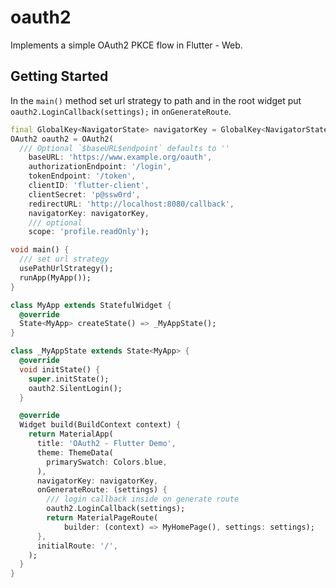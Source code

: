 # oauth2

Implements a simple OAuth2 PKCE flow in Flutter - Web.

## Getting Started

In the `main()` method set url strategy to path and in the root widget put `oauth2.LoginCallback(settings);` in `onGenerateRoute`.

```dart
final GlobalKey<NavigatorState> navigatorKey = GlobalKey<NavigatorState>();
OAuth2 oauth2 = OAuth2(
  /// Optional `$baseURL$endpoint` defaults to ''
    baseURL: 'https://www.example.org/oauth',
    authorizationEndpoint: '/login',
    tokenEndpoint: '/token',
    clientID: 'flutter-client',
    clientSecret: 'p@ssw0rd',
    redirectURL: 'http://localhost:8080/callback',
    navigatorKey: navigatorKey,
    /// optional
    scope: 'profile.readOnly');

void main() {
  /// set url strategy
  usePathUrlStrategy();
  runApp(MyApp());
}

class MyApp extends StatefulWidget {
  @override
  State<MyApp> createState() => _MyAppState();
}

class _MyAppState extends State<MyApp> {
  @override
  void initState() {
    super.initState();
    oauth2.SilentLogin();
  }

  @override
  Widget build(BuildContext context) {
    return MaterialApp(
      title: 'OAuth2 - Flutter Demo',
      theme: ThemeData(
        primarySwatch: Colors.blue,
      ),
      navigatorKey: navigatorKey,
      onGenerateRoute: (settings) {
        /// login callback inside on generate route 
        oauth2.LoginCallback(settings);
        return MaterialPageRoute(
            builder: (context) => MyHomePage(), settings: settings);
      },
      initialRoute: '/',
    );
  }
}
```
